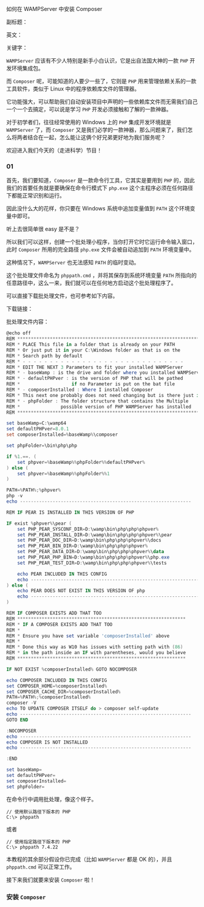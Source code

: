 如何在 WAMPServer 中安装 Composer

副标题：

英文：

关键字：



`WAMPServer` 应该有不少人特别是新手小白认识，它是出自法国大神的一款 `PHP` 开发环境集成包。

而 `Composer` 呢，可能知道的人要少一些了，它则是 `PHP` 用来管理依赖关系的一款工具软件，类似于 Linux 中的程序依赖库文件的管理器。

它功能强大，可以帮助我们自动安装项目中声明的一些依赖库文件而无需我们自己一个一个去搞定，可以说是学习 `PHP` 开发必须接触和了解的一款神器。

对于初学者们，往往经常使用的 Windows 上的 `PHP` 集成开发环境就是 `WAMPServer` 了，而 `Composer` 又是我们必学的一款神器，那么问题来了，我们怎么将两者结合在一起，怎么能让这俩个好兄弟更好地为我们服务呢？

欢迎进入我们今天的（走进科学）节目！



### 01

首先，我们要知道，`Composer` 是一款命令行工具，它其实是要用到 `PHP` 的，因此我们的首要任务就是要确保在命令行模式下 `php.exe` 这个主程序必须在任何路径下都能正常识别和运行。

因此没什么大的花样，你只要在 Windows 系统中追加变量值到 `PATH` 这个环境变量中即可。

听上去很简单很 easy 是不是？

所以我们可以这样，创建一个批处理小程序，当你打开它时它运行命令输入窗口，此时 `Composer` 所用的完全路径 `php.exe` 文件会被自动追加到 `PATH` 环境变量中。

这种情况下，`WAMPServer` 也无法感知 `PATH` 的临时变动。



这个批处理文件命名为 `phppath.cmd` ，并将其保存到系统环境变量 `PATH` 所指向的任意路径中，这么一来，我们就可以在任何地方启动这个批处理程序了。



可以直接下载批处理文件，也可参考如下内容。

下载链接：



批处理文件内容：

```powershell
@echo off
REM **********************************************************************
REM * PLACE This file in a folder that is already on your PATH
REM * Or just put it in your C:\Windows folder as that is on the
REM * Search path by default
REM * - - - - - - - - - - - - - - - - - - - - - - - - - - - - - -
REM * EDIT THE NEXT 3 Parameters to fit your installed WAMPServer
REM * - baseWamp : is the drive and folder where you installed WAMPServer
REM * - defaultPHPver : is the version of PHP that will be pathed
REM *                   if no Parameter is put on the bat file
REM * - composerInstalled : Where I installed Composer
REM * This next one probably does not need changing but is there just in case
REM * - phpFolder : The folder structure that contains the Multiple
REM *               possible version of PHP WAMPServer has installed
REM **********************************************************************

set baseWamp=C:\wamp64
set defaultPHPver=8.0.1
set composerInstalled=%baseWamp%\composer

set phpFolder=\bin\php\php

if %1.==. (
    set phpver=%baseWamp%%phpFolder%%defaultPHPver%
) else (
    set phpver=%baseWamp%%phpFolder%%1
)

PATH=%PATH%;%phpver%
php -v
echo ---------------------------------------------------------------

REM IF PEAR IS INSTALLED IN THIS VERSION OF PHP

IF exist %phpver%\pear (
    set PHP_PEAR_SYSCONF_DIR=D:\wamp\bin\php\php%phpver%
    set PHP_PEAR_INSTALL_DIR=D:\wamp\bin\php\php%phpver%\pear
    set PHP_PEAR_DOC_DIR=D:\wamp\bin\php\php%phpver%\docs
    set PHP_PEAR_BIN_DIR=D:\wamp\bin\php\php%phpver%
    set PHP_PEAR_DATA_DIR=D:\wamp\bin\php\php%phpver%\data
    set PHP_PEAR_PHP_BIN=D:\wamp\bin\php\php%phpver%\php.exe
    set PHP_PEAR_TEST_DIR=D:\wamp\bin\php\php%phpver%\tests

    echo PEAR INCLUDED IN THIS CONFIG
    echo ---------------------------------------------------------------
) else (
    echo PEAR DOES NOT EXIST IN THIS VERSION OF php
    echo ---------------------------------------------------------------
)

REM IF COMPOSER EXISTS ADD THAT TOO
REM **************************************************************
REM * IF A COMPOSER EXISTS ADD THAT TOO
REM *
REM * Ensure you have set variable 'composerInstalled' above
REM *
REM * Done this way as W10 has issues with setting path with (86)
REM * in the path inside an IF with parentheses, would you believe
REM **************************************************************

IF NOT EXIST %composerInstalled% GOTO NOCOMPOSER

echo COMPOSER INCLUDED IN THIS CONFIG
set COMPOSER_HOME=%composerInstalled%
set COMPOSER_CACHE_DIR=%composerInstalled%
PATH=%PATH%;%composerInstalled%
composer -V
echo TO UPDATE COMPOSER ITSELF do > composer self-update
echo ---------------------------------------------------------------
GOTO END

:NOCOMPOSER
echo ---------------------------------------------------------------
echo COMPOSER IS NOT INSTALLED
echo ---------------------------------------------------------------

:END

set baseWamp=
set defaultPHPver=
set composerInstalled=
set phpFolder=
```



在命令行中调用批处理，像这个样子。

```
// 使用默认路径下版本的 PHP
C:\> phppath
```

或者

```
// 使用指定路径下版本的 PHP
C:\> phppath 7.4.22
```



本教程的其余部分假设你已完成（比如 `WAMPServer` 都是 OK 的），并且 `phppath.cmd` 可以正常工作。

接下来我们就要来安装 `Composer` 啦！



### 安装 `Composer`















